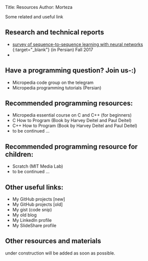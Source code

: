 Title: Resources
Author: Morteza


Some related and useful link

## Research and technical reports
* [ survey of sequence-to-sequence learning with neural networks ](https://m-zakeri.github.io/post/sequence_to_sequence_learning_with_neural_networks.html){:target="_blank"} (in Persian) Fall 2017
* 

## Have a programming question? Join us-:)
* Micropedia code group on the telegram
* Micropedia programming tutorials (Persian)

## Recommended programming resources:
* Micropedia essential course on C and C++ (for beginners)
* C How to Program (Book by Harvey Deitel and Paul Deitel)
* C++ How to Program (Book by Harvey Deitel and Paul Deitel)
* to be continued …

## Recommended programming resource for children:
* Scratch (MIT Media Lab)
* to be continued …

## Other useful links:
* My GitHub projects [new]
* My GitHub projects [old]
* My gist (code snip)
* My old blog
* My LinkedIn profile
* My SlideShare profile

## Other resources and materials
under construction
will be added as soon as possible.



